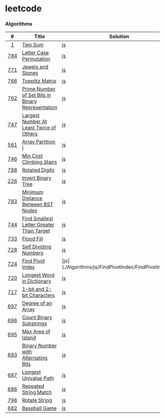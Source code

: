 # leetcode

### Algorithms

|  #  | Title | Solution | Difficulty |
| :-: | ----- | -------- | :--------: |
| [1](https://leetcode.com/problems/two-sum/) | [Two Sum](https://leetcode.com/problems/two-sum/) | [js](./Algorithms/js/TwoSum/TwoSum.js) | Easy |
| [784](https://leetcode.com/problems/letter-case-permutation/) | [Letter Case Permutation](https://leetcode.com/problems/letter-case-permutation/) | [js](./Algorithms/js/LetterCasePermutation/LetterCasePermutation.js) | Easy |
| [771](https://leetcode.com/problems/jewels-and-stones/) | [Jewels and Stones](https://leetcode.com/problems/jewels-and-stones/) | [js](./Algorithms/js/JewelsAndStones/JewelsAndStones.js) | Easy |
| [766](https://leetcode.com/problems/toeplitz-matrix/) | [Toeplitz Matrix](https://leetcode.com/problems/toeplitz-matrix/) | [js](./Algorithms/js/ToeplitzMatrix/ToeplitzMatrix.js) | Easy |
| [762](https://leetcode.com/problems/prime-number-of-set-bits-in-binary-representation/) | [Prime Number of Set Bits in Binary Representation](https://leetcode.com/problems/prime-number-of-set-bits-in-binary-representation/) | [js](./Algorithms/js/PrimeNumberOfSetBitsInBinaryRepresentation/PrimeNumberOfSetBitsInBinaryRepresentation.js) | Easy |
| [747](https://leetcode.com/problems/largest-number-at-least-twice-of-others/) | [Largest Number At Least Twice of Others](https://leetcode.com/problems/largest-number-at-least-twice-of-others/) | [js](./Algorithms/js/LargestNumberAtLeastTwiceOfOthers/LargestNumberAtLeastTwiceOfOthers.js) | Easy |
| [561](https://leetcode.com/problems/array-partition-i/) | [Array Partition I](https://leetcode.com/problems/array-partition-i/) | [js](./Algorithms/js/ArrayPartitionI) | Easy |
| [746](https://leetcode.com/problems/min-cost-climbing-stairs/) | [Min Cost Climbing Stairs](https://leetcode.com/problems/min-cost-climbing-stairs/) | [js](./Algorithms/js/MinCostClimbingStairs/MinCostClimbingStairs.js) | Easy |
| [788](https://leetcode.com/problems/rotated-digits/) | [Rotated Digits](https://leetcode.com/problems/rotated-digits/) | [js](./Algorithms/js/RotatedDigits/RotatedDigits.js) | Easy |
| [226](https://leetcode.com/problems/invert-binary-tree/) | [Invert Binary Tree](https://leetcode.com/problems/invert-binary-tree/) | [js](./Algorithms/js/InvertBinaryTree/InvertBinaryTree.js) | Easy |
| [783](https://leetcode.com/problems/minimum-distance-between-bst-nodes/) | [Minimum Distance Between BST Nodes](https://leetcode.com/problems/minimum-distance-between-bst-nodes/) | [js](./Algorithms/js/MinimumDistanceBetweenBSTNodes/MinimumDistanceBetweenBSTNodes.js) | Easy |
| [744](https://leetcode.com/problems/find-smallest-letter-greater-than-target/) | [Find Smallest Letter Greater Than Target](https://leetcode.com/problems/find-smallest-letter-greater-than-target/) | [js](./Algorithms/js/FindSmallestLetterGreaterThanTarget) | Easy |
| [733](https://leetcode.com/problems/flood-fill/) | [Flood Fill](https://leetcode.com/problems/flood-fill/) | [js](./Algorithms/js/FloodFill/FloodFill.js) | Easy |
| [728](https://leetcode.com/problems/self-dividing-numbers/) | [Self Dividing Numbers](https://leetcode.com/problems/self-dividing-numbers/) | [js](./Algorithms/js/SelfDividingNumbers/SelfDividingNumbers.js) | Easy |
| [724](https://leetcode.com/problems/find-pivot-index/) | [Find Pivot Index](https://leetcode.com/problems/find-pivot-index/) | [js] (./Algorithms/js/FindPivotIndex/FindPivotIndex.js) | Easy |
| [720](https://leetcode.com/problems/longest-word-in-dictionary/) | [Longest Word in Dictionary](https://leetcode.com/problems/longest-word-in-dictionary/) | [js](./Algorithms/js/LongestWordInDictionary/LongestWordInDictionary.js) | Easy |
| [717](https://leetcode.com/problems/1-bit-and-2-bit-characters/) | [1-bit and 2-bit Characters](https://leetcode.com/problems/1-bit-and-2-bit-characters/) | [js](./Algorithms/js/OneBitAndTwoBitCharacters/OneBitAndTwoBitCharacters.js) | Easy |
| [697](https://leetcode.com/problems/degree-of-an-array/) | [Degree of an Array](https://leetcode.com/problems/degree-of-an-array/) | [js](./Algorithms/js/DegreeOfAnArray/DegreeOfAnArray.js) | Easy |
| [696](https://leetcode.com/problems/count-binary-substrings/) | [Count Binary Substrings](https://leetcode.com/problems/count-binary-substrings/) | [js](./Algorithms/js/CountBinarySubstrings/CountBinarySubstrings.js) | Easy |
| [695](https://leetcode.com/problems/max-area-of-island/) | [Max Area of Island](https://leetcode.com/problems/max-area-of-island/) | [js](./Algorithms/js/MaxAreaOfIsland/MaxAreaOfIsland.js) | Easy |
| [693](https://leetcode.com/problems/binary-number-with-alternating-bits/) | [Binary Number with Alternating Bits](https://leetcode.com/problems/binary-number-with-alternating-bits/) | [js](./Algorithms/js/BinaryNumberWithAlternatingBits/BinaryNumberWithAlternatingBits.js) | Easy |
| [687](https://leetcode.com/problems/longest-univalue-path/) | [Longest Univalue Path](https://leetcode.com/problems/longest-univalue-path/) | [js](./Algorithms/js/LongestUnivaluePath/LongestUnivaluePath.js) | Easy |
| [686](https://leetcode.com/problems/repeated-string-match/) | [Repeated String Match](https://leetcode.com/problems/repeated-string-match/) | [js](./Algorithms/js/RepeatedStringMatch/RepeatedStringMatch.js) | Easy |
| [796](https://leetcode.com/problems/rotate-string/) | [Rotate String](https://leetcode.com/problems/rotate-string/) | [js](./Algorithms/js/RotateString/RotateString.js) | Easy |
| [682](https://leetcode.com/problems/baseball-game/) | [Baseball Game](https://leetcode.com/problems/baseball-game/) | [js](./Algorithms/js/BaseballGame/BaseballGame.js) | Easy |

